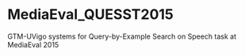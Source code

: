 # MediaEval_QUESST2015
GTM-UVigo systems for Query-by-Example Search on Speech task at MediaEval 2015
